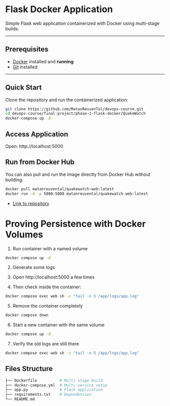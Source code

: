 # Flask Docker Application

Simple Flask web application containerized with Docker using multi-stage builds.

---

## Prerequisites
- [Docker](https://docs.docker.com/get-docker/) installed and **running** 
- [Git](https://git-scm.com/downloads) installed  

---

## Quick Start

Clone the repository and run the containerized application:

```bash
git clone https://github.com/MatanReuvenTal/devops-course.git
cd devops-course/final-project/phase-1-flask-docker/QuakeWatch
docker-compose up -d
```
## Access Application
Open: http://localhost:5000
## Run from Docker Hub
You can also pull and run the image directly from Docker Hub without building:
```bash
docker pull matanreuvental/quakewatch-web:latest
docker run -d -p 5000:5000 matanreuvental/quakewatch-web:latest
```
- [Link to repository](https://hub.docker.com/repository/docker/matanreuvental/quakewatch-web/general)
# Proving Persistence with Docker Volumes

1) Run container with a named volume
```bash
docker compose up -d
```

2) Generate some logs

3) Open http://localhost:5000 a few times

4) Then check inside the container:
``` bash
docker compose exec web sh -c "tail -n 5 /app/logs/app.log"
```

5) Remove the container completely
``` bash
docker compose down
```

6) Start a new container with the same volume
```bash
docker compose up -d
```
7) Verify the old logs are still there
```bash
docker compose exec web sh -c "tail -n 5 /app/logs/app.log"
```

## Files Structure
```bash
├── Dockerfile          # Multi-stage build
├── docker-compose.yml  # Multi-service setup
├── app.py              # Flask application
├── requirements.txt    # Dependencies
└── README.md
```
